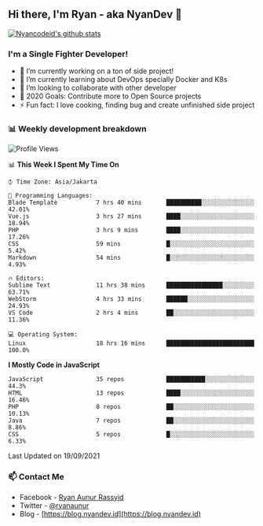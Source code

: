 ## Hi there, I'm Ryan - aka NyanDev 👋

[![Nyancodeid's github stats](https://github-readme-stats.vercel.app/api?username=nyancodeid)](https://github.com/nyancodeid/nyancodeid)

### I'm a Single Fighter Developer!
- 🔭 I’m currently working on a ton of side project!
- 🌱 I’m currently learning about DevOps specially Docker and K8s
- 👯 I’m looking to collaborate with other developer
- 🥅 2020 Goals: Contribute more to Open Source projects
- ⚡ Fun fact: I love cooking, finding bug and create unfinished side project 

### 📊 Weekly development breakdown

<!--START_SECTION:waka-->
![Profile Views](http://img.shields.io/badge/Profile%20Views-9-blue)

📊 **This Week I Spent My Time On** 

```text
⌚︎ Time Zone: Asia/Jakarta

💬 Programming Languages: 
Blade Template           7 hrs 40 mins       ██████████░░░░░░░░░░░░░░░   42.01% 
Vue.js                   3 hrs 27 mins       ████░░░░░░░░░░░░░░░░░░░░░   18.94% 
PHP                      3 hrs 9 mins        ████░░░░░░░░░░░░░░░░░░░░░   17.26% 
CSS                      59 mins             █░░░░░░░░░░░░░░░░░░░░░░░░   5.42% 
Markdown                 54 mins             █░░░░░░░░░░░░░░░░░░░░░░░░   4.93%

🔥 Editors: 
Sublime Text             11 hrs 38 mins      ████████████████░░░░░░░░░   63.71% 
WebStorm                 4 hrs 33 mins       ██████░░░░░░░░░░░░░░░░░░░   24.93% 
VS Code                  2 hrs 4 mins        ██░░░░░░░░░░░░░░░░░░░░░░░   11.36%

💻 Operating System: 
Linux                    18 hrs 16 mins      █████████████████████████   100.0%

```

**I Mostly Code in JavaScript** 

```text
JavaScript               35 repos            ███████████░░░░░░░░░░░░░░   44.3% 
HTML                     13 repos            ████░░░░░░░░░░░░░░░░░░░░░   16.46% 
PHP                      8 repos             ██░░░░░░░░░░░░░░░░░░░░░░░   10.13% 
Java                     7 repos             ██░░░░░░░░░░░░░░░░░░░░░░░   8.86% 
CSS                      5 repos             █░░░░░░░░░░░░░░░░░░░░░░░░   6.33%

```



 Last Updated on 19/09/2021
<!--END_SECTION:waka-->

### 📫 Contact Me
- Facebook - [Ryan Aunur Rassyid](https://facebook.com/ryan.hac)
- Twitter - [@ryanaunur](https://twitter.com/ryanaunur)
- Blog - [https://blog.nyandev.id](https://blog.nyandev.id)

